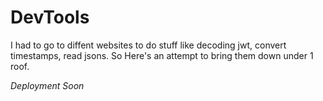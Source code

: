 # DevTools

I had to go to diffent websites to do stuff like decoding jwt, convert timestamps, read jsons. So Here's an attempt to bring them down under 1 roof.

*Deployment Soon*

